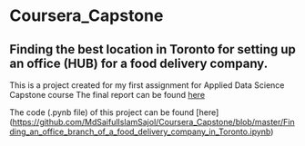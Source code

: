 # Coursera_Capstone
## Finding the best location in Toronto for setting up an office (HUB) for a food delivery company.

This is a project created for my first assignment for Applied Data Science Capstone course The final report can be found [here](https://github.com/MdSaifulIslamSajol/Coursera_Capstone/blob/9a33dc6898b3c8dc74365a57ece021b01619cbfa/Report%20On%20Data%20Science%20Capstone%20Project%20.pdf) 

The code (.pynb file) of this project can be found [here]
(https://github.com/MdSaifulIslamSajol/Coursera_Capstone/blob/master/Finding_an_office_branch_of_a_food_delivery_company_in_Toronto.ipynb)
